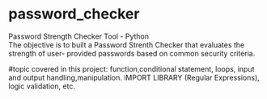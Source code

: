 # password_checker
Password Strength Checker Tool - Python  
The objective is to built a Password Strenth Checker that evaluates the strength of user- provided passwords based on common security criteria.

#topic covered in this project:
function,conditional statement, loops, input and output handling,manipulation. iMPORT LIBRARY (Regular Expressions), logic validation, etc.
